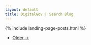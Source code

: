 ```yaml
---
layout: default
title: DigitalGov | Search Blog
---
```


<!-- begin /blog/index.md content -->
{% include landing-page-posts.html %}

<ul class="pager">
  <li class="next">
    <a href="/blog/page2">Older &rarr;</a>
  </li>
</ul>
<!-- end /blog/index.md content -->
